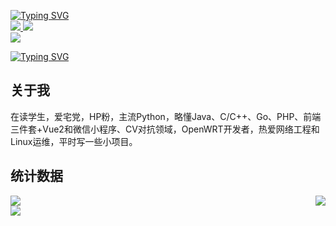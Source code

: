<p align="left">
  <a href="https://git.io/typing-svg"><img src="https://readme-typing-svg.herokuapp.com?font=Noto+Sans+Simplified+Chinese&weight=900&size=30&duration=3000&pause=1000&multiline=true&repeat=false&width=1200&height=120&lines=ZUOZUO;%F0%9F%91%A8%F0%9F%8F%BC%E2%80%8D%F0%9F%8E%93%E5%AD%A6%E7%94%9F%E5%85%9A+%7C+%F0%9F%92%BB%E6%8A%80%E6%9C%AF%E5%AE%85+%7C+%E2%9C%88%EF%B8%8F%E7%83%AD%E7%88%B1CityWalk+%7C+%F0%9F%8D%A8%E7%83%AD%E7%88%B1%E7%BE%8E%E9%A3%9F;AI%E6%9E%B6%E6%9E%84%E5%B8%88+%7C+%E7%BD%91%E7%BB%9C%E5%B7%A5%E7%A8%8B%E5%B8%88+%7C+%E8%AE%A1%E7%AE%97%E6%9C%BA%E8%A7%86%E8%A7%89+%7C+%E4%BA%BA%E5%B7%A5%E6%99%BA%E8%83%BD+%7C+%E5%AF%B9%E6%8A%97%E9%98%B2%E5%BE%A1" alt="Typing SVG" /></a>
  <br/>
  <a href="https://forye.top">
    <img src="https://img.shields.io/badge/Website-forye.top-red?style=flat-square">
  </a>  
<!--   <a href="https://gkos.dev/Resume.pdf">
    <img src="https://img.shields.io/badge/PDF-CV-red?style=flat-square&logo=adobe">
  </a>   -->
<!--   <a href="https://www.linkedin.com/in/gkos/">
    <img src="https://img.shields.io/badge/-Linkedin-blue?style=flat-square&logo=linkedin">
  </a> -->
  <a href="mailto:aiccyxixy@163.com">
      <img src="https://img.shields.io/badge/-Email-red?style=flat-square&logo=gmail&logoColor=white">
  </a>
<!--   <a href='https://scholar.google.com/citations?user=b___QQ8AAAAJ&hl=en&authuser=1&oi=sra' target="_blank">
      <img alt='GoogleScholar' src='https://img.shields.io/badge/Scholar-100000?style=flat&logo=GoogleScholar&logoColor=white&&color=0181FF'>
  </a> -->
<!--   <a href="https://pypi.org/user/drkostas/">
      <img src="https://img.shields.io/badge/PyPi-drkostas-blue?style=flat-square&logo=pypi&logoColor=white">
  </a> -->
  <br/>
  <img src="https://github-readme-stats.vercel.app/api?username=gralliry&show_icons=true&locale=cn">

  <a href="https://git.io/typing-svg"><img src="https://readme-typing-svg.herokuapp.com?font=Fira+Code&pause=1000&width=435&lines=%E4%B8%80%E5%88%87%E4%B8%BA%E4%BA%86%E6%9C%AA%E6%9D%A5%EF%BC%8C%E4%B8%BA%E4%BA%86%E6%9C%AA%E6%9D%A5%E4%B8%80%E5%88%87;%E4%BB%8A%E6%97%A5%E5%A4%A7%E5%90%89%EF%BC%8C%E5%88%AB%E6%9D%A5%E6%97%A0%E6%81%99%EF%BC%81;%E6%AC%A2%E8%BF%8E%E6%9D%A5%E5%88%B0%E6%88%91%E7%9A%84%E4%B8%AA%E4%BA%BA%E4%B8%BB%E9%A1%B5%EF%BC%81" alt="Typing SVG" /></a>
</p>



## 关于我 

在读学生，爱宅党，HP粉，主流Python，略懂Java、C/C++、Go、PHP、前端三件套+Vue2和微信小程序、CV对抗领域，OpenWRT开发者，热爱网络工程和Linux运维，平时写一些小项目。

## 统计数据

<div style="display: flex; justify-content: space-between;">
  
  <img src="https://github-readme-stats.vercel.app/api/top-langs/?username=gralliry&locale=cn">
  <img src="https://github-readme-streak-stats.herokuapp.com/?user=gralliry" />
</div>

<img src="https://github-readme-activity-graph.vercel.app/graph?username=gralliry&theme=xcode">
